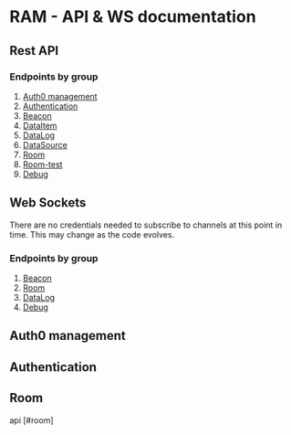 # RAM - API &amp; WS documentation

## Rest API
### Endpoints by group
1. [Auth0 management](#auth0-management-api)
2. [Authentication](#authentication)
3. [Beacon](#beacon-api)
4. [DataItem](#dataitem-api)
5. [DataLog](#datalog-api)
6. [DataSource](#datasource-api)
7. [Room](#room-api)
7. <a href="#room-api">Room-test</a>
8. [Debug](#debug-api)

## Web Sockets
There are no credentials needed to subscribe to channels at this point in time. This may change as the code evolves.

### Endpoints by group
1. [Beacon](#beacon)
2. [Room](#room)
3. [DataLog](#datalog)
4. [Debug](#debug)

## Auth0 management

## Authentication 

<h2 id="room-api">Room</h2>

api [#room]
